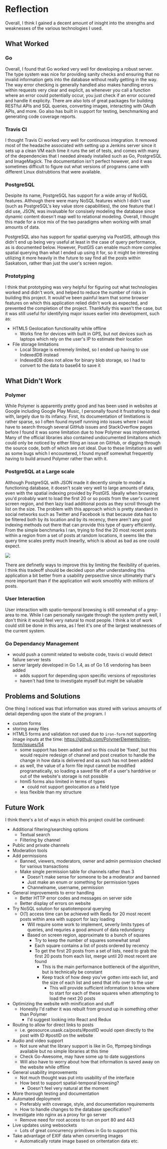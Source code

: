 # Reflection

Overall, I think I gained a decent amount of inisght into the strengths and weaknesses of the various technologies I used.

## What Worked

### Go

Overall, I found that Go worked very well for developing a robust server. The type system was nice for providing sanity checks and ensuring that no invalid information gets into the database without really getting in the way. The way error checking is generally handled also makes handling errors within requests very clear and explicit, as whenever you call a function where an error could potentially occur, you just check if an error occured and handle it explicity. There are also lots of great packages for building RESTful APIs and SQL queries, converting images, interacting with OAuth APIs, and more. Go also has built in support for testing, benchmarking and generating code coverage reports.

### Travis CI

I thought Travis CI worked very well for continuous integration. It removed most of the headache associated with setting up a Jenkins server since it sets up a clean VM each time it runs the set of tests, and comes with many of the dependencies that I needed already installed such as Go, PostgreSQL and ImageMagick. The documentation isn't perfect however, and it was sometimes difficult to figure out what versions of programs came with different Linux distrubtions that were available.

### PostgreSQL

Desipite its name, PostgreSQL has support for a wide array of NoSQL features. Although there were many NoSQL features which I didn't use (such as PostgreSQL's key value store capabilities), the one feature that I did use, JSON, was invaluable for consisely modeling the database since dynamic content doesn't map well to relational modeling. Overall, I thought this made for a nice mix of the two paradigms when working with small amounts of data.

PostgreSQL also has support for spatial querying via PostGIS, although this didn't end up being very useful at least in the case of query performance, as is documented below. However, PostGIS can enable much more complex spatial querying than what I ended up using it for, so it might be interesting utilizing it more heavily in the future to say find all the posts within Saskatoon, rather than just the user's screen region.

### Prototyping

I think that prototyping was very helpful for figuring out what technologies worked and didn't work, and helped to reduce the number of risks in building this project. It would've been painful learn that some browser features on which this application relied didn't work as expected, and prevented the completion of the project. Thankfully this wasn't the case, but it was still useful for identifying major issues earlier into development, such as: 

- HTML5 Geolocation functionality while offline
	- Works fine for devices with built in GPS, but not devices such as laptops which rely on the user's IP to estimate their location
-  File storage limitations
	- Local Storage is extremely limited, so I ended up having to use IndexedDB instead
	- IndexedDB does not allow for binary blob storage, so I had to convert to the data to base64 to save it

## What Didn't Work

### Polymer

While Polymer is apparently pretty good and has been used in websites at Google including Google Play Music, I personally found it frustrating to deal with, largely due to its infancy. First, its documentation of limitiations is rather sparse, so I often found myself running into issues where I would have to search through several GitHub issues and StackOverflow pages before I found it was some limitation due to how Polymer was implemented. Many of the official libraries also contained undocumented limitaitons which could only be noticed by either filing an issue on GitHub, or digging through the source code, both of which are not ideal. Due to these limitations as well as some bugs which I encountered, I found myself somewhat frequently having to build around Polymer rather than with it.

### PostgreSQL at a Large scale

Although PostgreSQL with JSON made it decently simple to model a functioning database, it doesn't scale very well to large amounts of data, even with the spatial indexing provided by PostGIS. Ideally when browsing you'd probably want to load the first 20 or so posts from the user's current screen region, and then lazy load additional posts as they scroll through the list on the size. The problem with this approach which is pretty standard in social networks such as Twitter and Facebook is that because data has to be filtered both by its location and by its recency, there aren't any good indexing methods out there that can provide this type of query efficiently. From the simple benchmarks I ran, trying to find the 20 most recent posts within a region from a set of posts at random locations, it seems like the query time scales pretty much linearlly, which is about as bad as one could expect.

![](https://joshheinrichs.github.io/geosource/database-benchmark.png)

There are definetly ways to improve this by limiting the flexibility of queries. I think this tradeoff should be decided upon after understanding this application a bit better from a usability perpsective since ultimately that's more important than if the application will work smoothly with millions of posts.

### User Interaction

User interaction with spatio-temporal browsing is still somewhat of a grey-area to me. While I can personally navigate through the system pretty well, I don't think it would feel very natural to most people. I think a lot of work could still be done in this area, as I feel it's one of the largest weaknesses of the current system.

### Go Dependancy Management

- would push a commit related to website code, travis ci would detect failure server tests
- server largely developed in Go 1.4, as of Go 1.6 vendoring has been added
	- adds support for depending upon specific versions of repositories
	- haven't had time to investigate myself but might be valuable

## Problems and Solutions

One thing I noticed was that information was stored with various amounts of detail depending upon the state of the program. I 

- custom forms
- storing away files
- HTML5 forms and validation not used due to `iron-form` not supporting image inputs at the time: https://github.com/PolymerElements/iron-form/issues/54
	- some support has been added and so this could be 'fixed', but this would require redesign of channel and post creation to handle the change in how data is delivered and as such has not been added
	- as well, the value of a form file input cannot be modified programatically, so loading a saved file off of a user's harddrive or out of the website's storage is not possible
	- html5 forms also limited in terms of types
		- could not support geolocation as a field type
	- less flexible than my structure

## Future Work

I think there's a lot of ways in which this project could be continued:

- Additional filtering/searching options
	- Textual search
	- Filtering by channel
- Public and private channels
- Moderation tools
- Add permissions
	- Banned, viewers, moderators, owner and admin permission checked for various transactions
	- Make single permission table for channels rather than 3
		- Doesn't make sense for someone to be a moderator and banned
		- Just make an enum or something for permission types
		- Channelname, username, permission
- General improvements to error handling
	- Better HTTP error codes and messages on server side
	- Better display of errors on website
- Try NoSQL solution for spatiotemporal querying 
	- O(1) access time can be achieved with Redis for 20 most recent posts within area with support for lazy loading
		- Will require some work to implement, severly limits types of queries, and requries a good amount of data redundancy
		- Based on screen region, approximate to a bunch of squares
			- Try to keep the number of squares somewhat small
			- Each square contains a list of posts ordered by recency
			- To get the first 20 posts from a set of lists, need to grab the first 20 posts from each list, merge until 20 most recent are found
				- This is the main performance bottleneck of the algorithm, but is technically be constant
				- Keep track of how deep you've gotten into each list, and the size of each list and send that info over to the user
					- This will provide sufficient information to know where to start for each of these squares when attempting to load the next 20 posts
- Optimizing the website with minification and stuff
	- Honestly I'd rather it was rebuilt from ground up in something other than Polymer
		- I'd suggest looking into React and Redux 
- Routing to allow for direct links to posts
	- i.e. geosource.usask.ca/posts/#postID would open directly to the post with ID #postID on the website
- Audio and video support
	- Not sure what the library support is like in Go, ffpmpeg bindings available but no simple libraries at this time
	- Check Go-Awesome, may have some up to date suggestions
	- Will also have to worry about how that information is saved away on the website while offline
- General usability improvements
	- Not much thought was put into usability of the interface
	- How best to support spatial-temporal browsing?
		- Doesn't feel very natural at the moment
- More thorough testing and documentation
- Automated deployment
	- Preferably with coverage, style, and documentation requirements
	- How to handle changes to the database specification?
- Investigate into nginx as a proxy for go server
	- Remove need for root access to run on port 80 and 443
- Live updates using websockets
	- Lots of great concurrency primitives in Go to support this
- Take advantage of EXIF data when converting images
	- Automatically rotate image based on oritentation data etc.

